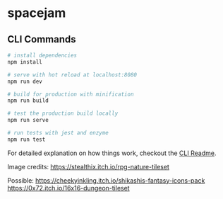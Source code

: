 # spacejam

## CLI Commands

```bash
# install dependencies
npm install

# serve with hot reload at localhost:8080
npm run dev

# build for production with minification
npm run build

# test the production build locally
npm run serve

# run tests with jest and enzyme
npm run test
```

For detailed explanation on how things work, checkout the [CLI Readme](https://github.com/developit/preact-cli/blob/master/README.md).

Image credits: https://stealthix.itch.io/rpg-nature-tileset

Possible: https://cheekyinkling.itch.io/shikashis-fantasy-icons-pack
https://0x72.itch.io/16x16-dungeon-tileset
